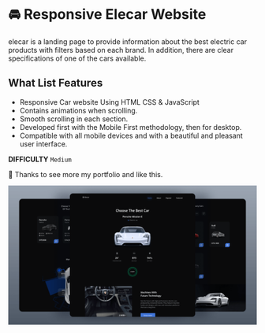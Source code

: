 # 🚘 Responsive Elecar Website

elecar is a landing page to provide information about the best electric car products with filters based on each brand. 
In addition, there are clear specifications of one of the cars available.

## What List Features
- Responsive Car website Using HTML CSS & JavaScript
- Contains animations when scrolling.
- Smooth scrolling in each section.
- Developed first with the Mobile First methodology, then for desktop.
- Compatible with all mobile devices and with a beautiful and pleasant user interface.

<b>DIFFICULTY</b>
`Medium`

💙 Thanks to see more my portfolio and like this.

![preview img](/preview.png)
